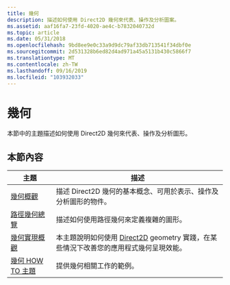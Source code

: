 ```yaml
---
title: 幾何
description: 描述如何使用 Direct2D 幾何來代表、操作及分析圖案。
ms.assetid: aaf16fa7-23fd-4020-ae4c-b7832040732d
ms.topic: article
ms.date: 05/31/2018
ms.openlocfilehash: 9bd8ee9e0c33a9d9dc79af33db713541f34dbf0e
ms.sourcegitcommit: 2d531328b6ed82d4ad971a45a5131b430c5866f7
ms.translationtype: MT
ms.contentlocale: zh-TW
ms.lasthandoff: 09/16/2019
ms.locfileid: "103932033"
---
```

# <a name="geometries"></a>幾何

本節中的主題描述如何使用 Direct2D 幾何來代表、操作及分析圖形。

## <a name="in-this-section"></a>本節內容



| 主題                                                                           | 描述                                                                                                                                                                  |
|---------------------------------------------------------------------------------|------------------------------------------------------------------------------------------------------------------------------------------------------------------------------|
| [幾何概觀](direct2d-geometries-overview.md)<br/>              | 描述 Direct2D 幾何的基本概念、可用於表示、操作及分析圖形的物件。<br/>                                               |
| [路徑幾何總覽](path-geometries-overview.md)<br/>             | 描述如何使用路徑幾何來定義複雜的圖形。<br/>                                                                                                    |
| [幾何實現概觀](geometry-realizations-overview.md)<br/> | 本主題說明如何使用 [Direct2D](direct2d-portal.md) geometry 實踐，在某些情況下改善您的應用程式幾何呈現效能。 <br/> |
| [幾何 HOW TO 主題](geometries-how-to-topics.md)<br/>             | 提供幾何相關工作的範例。<br/>                                                                                                                     |



 

 

 





